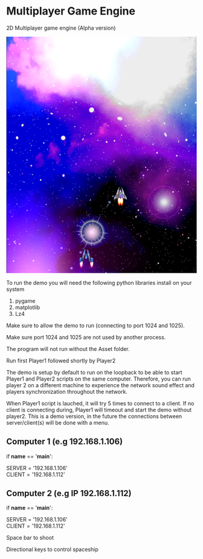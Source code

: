 # Multiplayer Game Engine
2D Multiplayer game engine (Alpha version) 

![alt text](https://github.com/yoyoberenguer/MultiplayerGameEngine/blob/master/Multiplayer.PNG)

To run the demo you will need the following python libraries install on your system 
 1) pygame
 2) matplotlib  
 3) Lz4 

Make sure to allow the demo to run (connecting to port 1024 and 1025).

Make sure port 1024 and 1025 are not used by another process.

The program will not run without the Asset folder.

Run first Player1 followed shortly by Player2 

The demo is setup by default to run on the loopback to be able to start 
Player1 and Player2 scripts on the same computer. Therefore, you can run 
player 2 on a different machine to experience the network sound effect and players 
synchronization throughout the network. 

When Player1 script is lauched, it will try 5 times to connect to a client. 
If no client is connecting during, Player1 will timeout and start the demo without player2.
This is a demo version, in the future the connections between server/client(s) will be done with a menu.

## Computer 1 (e.g 192.168.1.106)

if __name__ == '__main__':

  SERVER = '192.168.1.106'  
  CLIENT = '192.168.1.112'

## Computer 2 (e.g IP 192.168.1.112)

if __name__ == '__main__':

  SERVER = '192.168.1.106'  
  CLIENT = '192.168.1.112'

Space bar to shoot 

Directional keys to control spaceship
